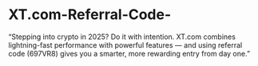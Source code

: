 # XT.com-Referral-Code-
“Stepping into crypto in 2025? Do it with intention. XT.com combines lightning-fast performance with powerful features — and using referral code (697VR8) gives you a smarter, more rewarding entry from day one.”
